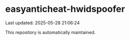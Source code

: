 # easyanticheat-hwidspoofer

Last updated: 2025-05-28 21:06:24

This repository is automatically maintained.
